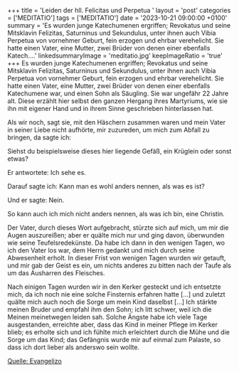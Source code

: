 +++
title = 'Leiden der hll. Felicitas und Perpetua  '
layout = 'post'
categories = ['MEDITATIO']
tags = ['MEDITATIO']
date = '2023-10-21 09:00:00 +0100'
summary = 'Es wurden junge Katechumenen ergriffen; Revokatus und seine Mitsklavin Felizitas, Saturninus und Sekundulus, unter ihnen auch Vibia Perpetua von vornehmer Geburt, fein erzogen und ehrbar verehelicht. Sie hatte einen Vater, eine Mutter, zwei Brüder von denen einer ebenfalls Katech....'
linkedsummaryImage = 'meditatio.jpg'
keepImageRatio = 'true'
+++
Es wurden junge Katechumenen ergriffen; Revokatus und seine Mitsklavin Felizitas, Saturninus und Sekundulus, unter ihnen auch Vibia Perpetua von vornehmer Geburt, fein erzogen und ehrbar verehelicht. Sie hatte einen Vater, eine Mutter, zwei Brüder von denen einer ebenfalls Katechumene war, und einen Sohn als Säugling.<!--more--> Sie war ungefähr 22 Jahre alt. Diese erzählt hier selbst den ganzen Hergang ihres Martyriums, wie sie ihn mit eigener Hand und in ihrem Sinne geschrieben hinterlassen hat.

Als wir noch, sagt sie, mit den Häschern zusammen waren und mein Vater in seiner Liebe nicht aufhörte, mir zuzureden, um mich zum Abfall zu bringen, da sagte ich: 

Siehst du beispielsweise dieses hier liegende Gefäß, ein Krüglein oder sonst etwas? 

Er antwortete: Ich sehe es. 

Darauf sagte ich: Kann man es wohl anders nennen, als was es ist? 

Und er sagte: Nein. 

So kann auch ich mich nicht anders nennen, als was ich bin, eine Christin. 

Der Vater, durch dieses Wort aufgebracht, stürzte sich auf mich, um mir die Augen auszureißen; aber er quälte mich nur und ging davon, überwunden wie seine Teufelsredekünste. Da habe ich dann in den wenigen Tagen, wo ich den Vater los war, dem Herrn gedankt und mich durch seine Abwesenheit erholt. In dieser Frist von wenigen Tagen wurden wir getauft, und mir gab der Geist es ein, um nichts anderes zu bitten nach der Taufe als um das Ausharren des Fleisches.

Nach einigen Tagen wurden wir in den Kerker gesteckt und ich entsetzte mich, da ich noch nie eine solche Finsternis erfahren hatte […] und zuletzt quälte mich auch noch die Sorge um mein Kind daselbst […] Ich stärkte meinen Bruder und empfahl ihm den Sohn; ich litt schwer, weil ich die Meinen meinetwegen leiden sah. Solche Ängste habe ich viele Tage ausgestanden, erreichte aber, dass das Kind in meiner Pflege im Kerker blieb; es erholte sich und ich fühlte mich erleichtert durch die Mühe und die Sorge um das Kind; das Gefängnis wurde mir auf einmal zum Palaste, so dass ich dort lieber als anderswo sein wollte.

[Quelle: Evangelizo](https://evangeliumtagfuertag.org/DE/gospel)
